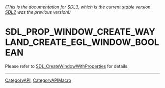 ###### (This is the documentation for SDL3, which is the current stable version. [SDL2](https://wiki.libsdl.org/SDL2/) was the previous version!)
# SDL_PROP_WINDOW_CREATE_WAYLAND_CREATE_EGL_WINDOW_BOOLEAN

Please refer to [SDL_CreateWindowWithProperties](SDL_CreateWindowWithProperties) for details.

----
[CategoryAPI](CategoryAPI), [CategoryAPIMacro](CategoryAPIMacro)

